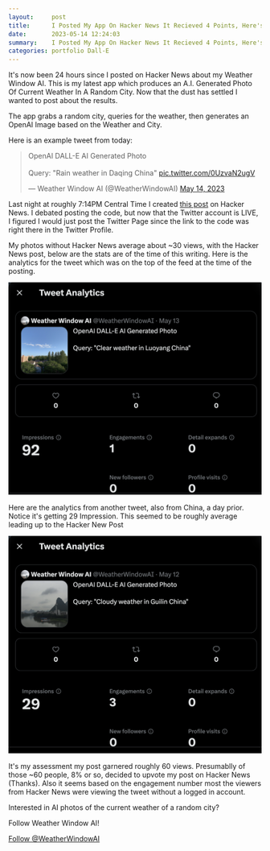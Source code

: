 ```yaml
---
layout:     post
title:      I Posted My App On Hacker News It Recieved 4 Points, Here's What Happened
date:       2023-05-14 12:24:03
summary:    I Posted My App On Hacker News It Recieved 4 Points, Here's What Happened
categories: portfolio Dall-E
---
```


It's now been 24 hours since I posted on Hacker News about my Weather Window AI. This is my latest app which produces an A.I. Generated Photo Of Current Weather In A Random City. Now that the dust has settled I wanted to post about the results. 

The app grabs a random city, queries for the weather, then generates an OpenAI Image based on the Weather and City. 

Here is an example tweet from today: 

<blockquote class="twitter-tweet"><p lang="en" dir="ltr">OpenAI DALL-E AI Generated Photo<br><br>Query: &quot;Rain weather in Daqing China&quot; <a href="https://t.co/0UzvaN2ugV">pic.twitter.com/0UzvaN2ugV</a></p>&mdash; Weather Window AI (@WeatherWindowAI) <a href="https://twitter.com/WeatherWindowAI/status/1657748939800453120?ref_src=twsrc%5Etfw">May 14, 2023</a></blockquote> <script async src="https://platform.twitter.com/widgets.js" charset="utf-8"></script>

Last night at roughly 7:14PM Central Time I created [this post](https://news.ycombinator.com/item?id=35934026) on Hacker News. I debated posting the code, but now that the Twitter account is LIVE, I figured I would just post the Twitter Page since the link to the code was right there in the Twitter Profile.

My photos without Hacker News average about ~30 views, with the Hacker News post, below are the stats are of the time of this writing. Here is the analytics for the tweet which was on the top of the feed at the time of the posting.

![stats-on-luoyang-china](/assets/20230514/stats-on-luoyang-china.png)

Here are the analytics from another tweet, also from China, a day prior. Notice it's getting 29 Impression. This seemed to be roughly average leading up to the Hacker New Post

![stats-on-guilin-china](/assets/20230514/stats-on-guilin-china.png)

It's my assessment my post garnered roughly 60 views. Presumablly of those ~60 people, 8% or so, decided to upvote my post on Hacker News (Thanks). Also it seems based on the engagement number most the viewers from Hacker News were viewing the tweet without a logged in account.

Interested in AI photos of the current weather of a random city?

Follow Weather Window AI!

<a href="https://twitter.com/WeatherWindowAI" data-size="large" class="twitter-follow-button" data-show-count="false">Follow @WeatherWindowAI</a><script async src="//platform.twitter.com/widgets.js" charset="utf-8"></script>